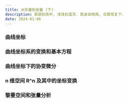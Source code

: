```yaml
---
title: 从矢量到张量 (下)
description: 飒飒秋雨中, 浅浅石溜泻. 跳波自相溅, 白鹭惊复下.
date: 2024-01-06
---
```


### 曲线坐标

### 曲线坐标系的变换和基本方程

### 曲线坐标下的协变微分

### n 维空间 R^n 及其中的坐标变换

### 黎曼空间和张量分析

